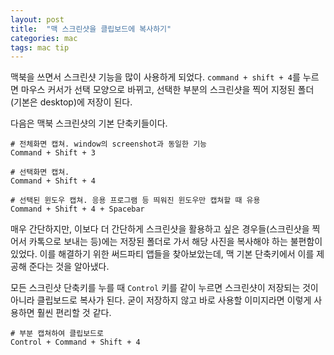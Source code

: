 ```yaml
---
layout: post 
title:  "맥 스크린샷을 클립보드에 복사하기"
categories: mac
tags: mac tip
---
```


맥북을 쓰면서 스크린샷 기능을 많이 사용하게 되었다. `command + shift + 4`를 누르면 마우스 커서가 선택 모양으로 바뀌고, 선택한 부분의 스크린샷을 찍어 지정된 폴더 (기본은 desktop)에 저장이 된다. 

다음은 맥북 스크린샷의 기본 단축키들이다.
```
# 전체화면 캡쳐. window의 screenshot과 동일한 기능
Command + Shift + 3

# 선택화면 캡쳐.
Command + Shift + 4

# 선택된 윈도우 캡쳐. 응용 프로그램 등 띄워진 윈도우만 캡쳐할 때 유용
Command + Shift + 4 + Spacebar
```


매우 간단하지만, 이보다 더 간단하게 스크린샷을 활용하고 싶은 경우들(스크린샷을 찍어서 카톡으로 보내는 등)에는 저장된 폴더로 가서 해당 사진을 복사해야 하는 불편함이 있었다. 이를 해결하기 위한 써드파티 앱들을 찾아보았는데, 맥 기본 단축키에서 이를 제공해 준다는 것을 알아냈다.

모든 스크린샷 단축키를 누를 때 `Control` 키를 같이 누르면 스크린샷이 저장되는 것이 아니라 클립보드로 복사가 된다. 굳이 저장하지 않고 바로 사용할 이미지라면 이렇게 사용하면 훨씬 편리할 것 같다.

```
# 부분 캡쳐하여 클립보드로
Control + Command + Shift + 4
```
